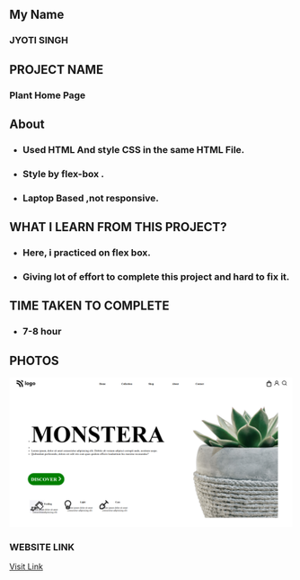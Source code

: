 ## My Name

### JYOTI SINGH

## PROJECT NAME

### Plant Home Page

## About

- ### Used HTML And style CSS in the same HTML File.
- ### Style by flex-box .
- ### Laptop Based ,not responsive.

## WHAT I LEARN FROM THIS PROJECT?

- ### Here, i practiced on flex box.
- ### Giving lot of effort to complete this project and hard to fix it.

## TIME TAKEN TO COMPLETE

- ### 7-8 hour

## PHOTOS

![Plant Home Page](./myScreenshot.png)

### WEBSITE LINK

[Visit Link](https://plant-home-page-01.netlify.app/)
